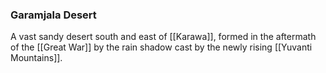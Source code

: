 ### Garamjala Desert

A vast sandy desert south and east of [[Karawa]], formed in the aftermath of the [[Great War]] by the rain shadow cast by the newly rising [[Yuvanti Mountains]]. 